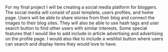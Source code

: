 For my final project I will be creating a social media platform for bloggers. The social media will consist of post templete, users profiles, and home page. Users will be able to share stories from their blog and connect the images to their blog sites. They will also be able to use hash tags and user search button to find other users with similar interests. Some special features that I would like to add include in article advertising and advertising on the profile page. I would also like to include a wishlist button where users can search and display items they would love to have.